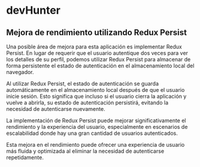 # devHunter




## Mejora de rendimiento utilizando Redux Persist
Una posible área de mejora para esta aplicación es implementar Redux Persist. En lugar de requerir que el usuario autentique dos veces para ver los detalles de su perfil, podemos utilizar Redux Persist para almacenar de forma persistente el estado de autenticación en el almacenamiento local del navegador.

Al utilizar Redux Persist, el estado de autenticación se guarda automáticamente en el almacenamiento local después de que el usuario inicie sesión. Esto significa que incluso si el usuario cierra la aplicación y vuelve a abrirla, su estado de autenticación persistirá, evitando la necesidad de autenticarse nuevamente.

La implementación de Redux Persist puede mejorar significativamente el rendimiento y la experiencia del usuario, especialmente en escenarios de escalabilidad donde hay una gran cantidad de usuarios autenticados.

Esta mejora en el rendimiento puede ofrecer una experiencia de usuario más fluida y optimizada al eliminar la necesidad de autenticarse repetidamente.

